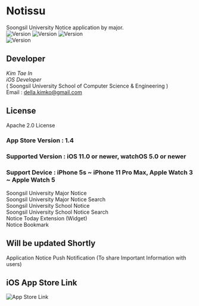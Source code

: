 # Notissu
Soongsil University Notice application by major.   
![Version](https://img.shields.io/badge/license-Apache%202.0-red.svg?style=flat)
![Version](https://img.shields.io/badge/version-v1.4-blue.svg?style=flat)
![Version](https://img.shields.io/badge/ios-11.0-green.svg?style=flat)   
![Version](https://img.shields.io/badge/watchOS-5.0-green.svg?style=flat) 
  
## Developer  
*Kim Tae In*  
*iOS Developer*  
( Soongsil University School of Computer Science & Engineering )  
Email : [della.kimko@gmail.com](della.kimko@gmail.com)    
  
## License  
Apache 2.0 License

### App Store Version : 1.4   
### Supported Version : iOS 11.0 or newer, watchOS 5.0 or newer   
### Support Device : iPhone 5s ~ iPhone 11 Pro Max, Apple Watch 3 ~ Apple Watch 5   
  
Soongsil University Major Notice  
Soongsil University Major Notice Search  
Soongsil University School Notice  
Soongsil University School Notice Search  
Notice Today Extension (Widget)  
Notice Bookmark  

## Will be updated Shortly  
Application Notice Push Notification (To share Important Information with users)  

## iOS App Store Link  
![App Store Link](https://apps.apple.com/us/app/notissu/id1488050194)  
